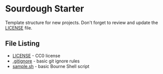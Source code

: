 # Sourdough Starter
Template structure for new projects.
Don't forget to review and update the [LICENSE](LICENSE) file.

## File Listing
* [LICENSE](LICENSE) - CC0 license
* [.gitignore](.gitignore) - basic git ignore rules
* [sample.sh](sample.sh) - basic Bourne Shell script

